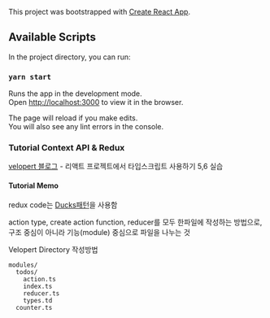 This project was bootstrapped with [Create React App](https://github.com/facebook/create-react-app).

## Available Scripts

In the project directory, you can run:

### `yarn start`

Runs the app in the development mode.<br />
Open [http://localhost:3000](http://localhost:3000) to view it in the browser.

The page will reload if you make edits.<br />
You will also see any lint errors in the console.

### Tutorial Context API & Redux

[velopert 블로그](https://velog.io/@velopert/series/react-with-typescript) - 리액트 프로젝트에서 타입스크립트 사용하기 5,6 실습

#### Tutorial Memo

redux code는 [Ducks패턴](https://github.com/erikras/ducks-modular-redux)을 사용함

action type, create action function, reducer를 모두 한파일에 작성하는 방법으로, <br/>
구조 중심이 아니라 기능(module) 중심으로 파일을 나누는 것

Velopert Directory 작성방법

```
modules/
  todos/
    action.ts
    index.ts
    reducer.ts
    types.td
  counter.ts
```
